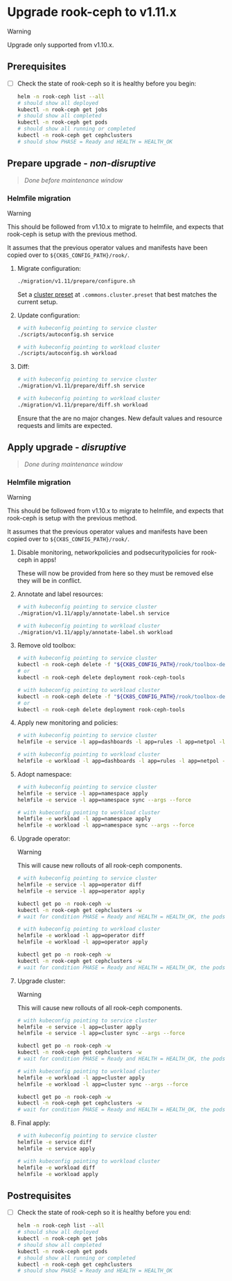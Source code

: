 # Upgrade rook-ceph to v1.11.x

> [!WARNING]
> Upgrade only supported from v1.10.x.

## Prerequisites

- [ ] Check the state of rook-ceph so it is healthy before you begin:

  ```bash
  helm -n rook-ceph list --all
  # should show all deployed
  kubectl -n rook-ceph get jobs
  # should show all completed
  kubectl -n rook-ceph get pods
  # should show all running or completed
  kubectl -n rook-ceph get cephclusters
  # should show PHASE = Ready and HEALTH = HEALTH_OK
  ```

## Prepare upgrade - *non-disruptive*

> *Done before maintenance window*

### Helmfile migration

> [!WARNING]
> This should be followed from v1.10.x to migrate to helmfile, and expects that rook-ceph is setup with the previous method.
>
> It assumes that the previous operator values and manifests have been copied over to `${CK8S_CONFIG_PATH}/rook/`.

1. Migrate configuration:

    ```bash
    ./migration/v1.11/prepare/configure.sh
    ```

    Set a [cluster preset](../../helmfile.d/values/cluster-presets) at `.commons.cluster.preset` that best matches the current setup.

1. Update configuration:

    ```bash
    # with kubeconfig pointing to service cluster
    ./scripts/autoconfig.sh service

    # with kubeconfig pointing to workload cluster
    ./scripts/autoconfig.sh workload
    ```

1. Diff:

    ```bash
    # with kubeconfig pointing to service cluster
    ./migration/v1.11/prepare/diff.sh service

    # with kubeconfig pointing to workload cluster
    ./migration/v1.11/prepare/diff.sh workload
    ```

    Ensure that the are no major changes.
    New default values and resource requests and limits are expected.

## Apply upgrade - *disruptive*

> *Done during maintenance window*

### Helmfile migration

> [!WARNING]
> This should be followed from v1.10.x to migrate to helmfile, and expects that rook-ceph is setup with the previous method.
>
> It assumes that the previous operator values and manifests have been copied over to `${CK8S_CONFIG_PATH}/rook/`.

1. Disable monitoring, networkpolicies and podsecuritypolicies for rook-ceph in apps!

    These will now be provided from here so they must be removed else they will be in conflict.

1. Annotate and label resources:

    ```bash
    # with kubeconfig pointing to service cluster
    ./migration/v1.11/apply/annotate-label.sh service

    # with kubeconfig pointing to workload cluster
    ./migration/v1.11/apply/annotate-label.sh workload
    ```

1. Remove old toolbox:

    ```bash
    # with kubeconfig pointing to service cluster
    kubectl -n rook-ceph delete -f "${CK8S_CONFIG_PATH}/rook/toolbox-deploy.yaml"
    # or
    kubectl -n rook-ceph delete deployment rook-ceph-tools

    # with kubeconfig pointing to workload cluster
    kubectl -n rook-ceph delete -f "${CK8S_CONFIG_PATH}/rook/toolbox-deploy.yaml"
    # or
    kubectl -n rook-ceph delete deployment rook-ceph-tools
    ```

1. Apply new monitoring and policies:

    ```bash
    # with kubeconfig pointing to service cluster
    helmfile -e service -l app=dashboards -l app=rules -l app=netpol -l app=psp apply

    # with kubeconfig pointing to workload cluster
    helmfile -e workload -l app=dashboards -l app=rules -l app=netpol -l app=psp apply
    ```

1. Adopt namespace:

    ```bash
    # with kubeconfig pointing to service cluster
    helmfile -e service -l app=namespace apply
    helmfile -e service -l app=namespace sync --args --force

    # with kubeconfig pointing to workload cluster
    helmfile -e workload -l app=namespace apply
    helmfile -e workload -l app=namespace sync --args --force
    ```

1. Upgrade operator:

    > [!WARNING]
    > This will cause new rollouts of all rook-ceph components.

    ```bash
    # with kubeconfig pointing to service cluster
    helmfile -e service -l app=operator diff
    helmfile -e service -l app=operator apply

    kubectl get po -n rook-ceph -w
    kubectl -n rook-ceph get cephclusters -w
    # wait for condition PHASE = Ready and HEALTH = HEALTH_OK, the pods will restart quite slow

    # with kubeconfig pointing to workload cluster
    helmfile -e workload -l app=operator diff
    helmfile -e workload -l app=operator apply

    kubectl get po -n rook-ceph -w
    kubectl -n rook-ceph get cephclusters -w
    # wait for condition PHASE = Ready and HEALTH = HEALTH_OK, the pods will restart quite slow
    ```

1. Upgrade cluster:

    > [!WARNING]
    > This will cause new rollouts of all rook-ceph components.

    ```bash
    # with kubeconfig pointing to service cluster
    helmfile -e service -l app=cluster apply
    helmfile -e service -l app=cluster sync --args --force

    kubectl get po -n rook-ceph -w
    kubectl -n rook-ceph get cephclusters -w
    # wait for condition PHASE = Ready and HEALTH = HEALTH_OK, the pods will restart quite slow

    # with kubeconfig pointing to workload cluster
    helmfile -e workload -l app=cluster apply
    helmfile -e workload -l app=cluster sync --args --force

    kubectl get po -n rook-ceph -w
    kubectl -n rook-ceph get cephclusters -w
    # wait for condition PHASE = Ready and HEALTH = HEALTH_OK, the pods will restart quite slow
    ```

1. Final apply:

    ```bash
    # with kubeconfig pointing to service cluster
    helmfile -e service diff
    helmfile -e service apply

    # with kubeconfig pointing to workload cluster
    helmfile -e workload diff
    helmfile -e workload apply
    ```

## Postrequisites

- [ ] Check the state of rook-ceph so it is healthy before you end:

  ```bash
  helm -n rook-ceph list --all
  # should show all deployed
  kubectl -n rook-ceph get jobs
  # should show all completed
  kubectl -n rook-ceph get pods
  # should show all running or completed
  kubectl -n rook-ceph get cephclusters
  # should show PHASE = Ready and HEALTH = HEALTH_OK
  ```
